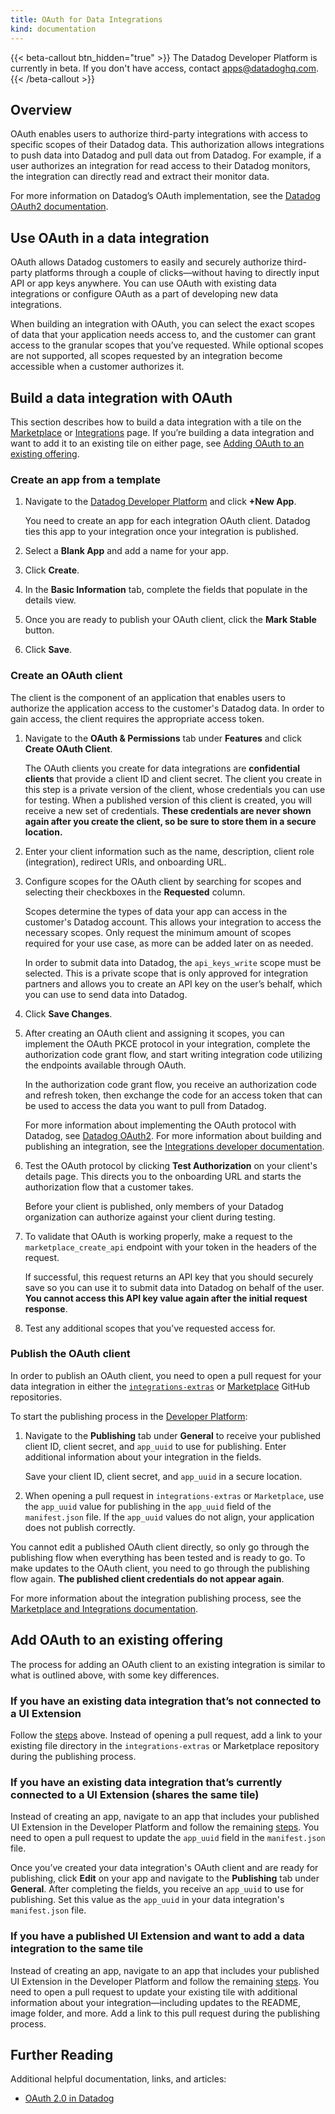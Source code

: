 ```yaml
---
title: OAuth for Data Integrations
kind: documentation
---
```


{{< beta-callout btn_hidden="true" >}}
  The Datadog Developer Platform is currently in beta. If you don't have access, contact apps@datadoghq.com.
{{< /beta-callout >}} 

## Overview

OAuth enables users to authorize third-party integrations with access to specific scopes of their Datadog data. This authorization allows integrations to push data into Datadog and pull data out from Datadog. For example, if a user authorizes an integration for read access to their Datadog monitors, the integration can directly read and extract their monitor data. 

For more information on Datadog’s OAuth implementation, see the [Datadog OAuth2 documentation][1].

## Use OAuth in a data integration 

OAuth allows Datadog customers to easily and securely authorize third-party platforms through a couple of clicks—without having to directly input API or app keys anywhere. You can use OAuth with existing data integrations or configure OAuth as a part of developing new data integrations.  

When building an integration with OAuth, you can select the exact scopes of data that your application needs access to, and the customer can grant access to the granular scopes that you’ve requested. While optional scopes are not supported, all scopes requested by an integration become accessible when a customer authorizes it. 

## Build a data integration with OAuth

This section describes how to build a data integration with a tile on the [Marketplace][2] or [Integrations][3] page. If you’re building a data integration and want to add it to an existing tile on either page, see [Adding OAuth to an existing offering](##Adding-oauth-to-an-existing-offering).

### Create an app from a template

1. Navigate to the [Datadog Developer Platform][4] and click **+New App**. 

   You need to create an app for each integration OAuth client. Datadog ties this app to your integration once your integration is published.

2. Select a **Blank App** and add a name for your app. 
3. Click **Create**.
4. In the **Basic Information** tab, complete the fields that populate in the details view.
5. Once you are ready to publish your OAuth client, click the **Mark Stable** button. 
6. Click **Save**.

### Create an OAuth client

The client is the component of an application that enables users to authorize the application access to the customer's Datadog data. In order to gain access, the client requires the appropriate access token.

1. Navigate to the **OAuth & Permissions** tab under **Features** and click **Create OAuth Client**.

   The OAuth clients you create for data integrations are **confidential clients** that provide a client ID and client secret. The client you create in this step is a private version of the client, whose credentials you can use for testing. When a published version of this client is created, you will receive a new set of credentials. **These credentials are never shown again after you create the client, so be sure to store them in a secure location.**

2. Enter your client information such as the name, description, client role (integration), redirect URIs, and onboarding URL. 
3. Configure scopes for the OAuth client by searching for scopes and selecting their checkboxes in the **Requested** column. 
    
   Scopes determine the types of data your app can access in the customer's Datadog account. This allows your integration to access the necessary scopes. Only request the minimum amount of scopes required for your use case, as more can be added later on as needed.

   In order to submit data into Datadog, the `api_keys_write` scope must be selected. This is a private scope that is only approved for integration partners and allows you to create an API key on the user’s behalf, which you can use to send data into Datadog. 

4. Click **Save Changes**.
5. After creating an OAuth client and assigning it scopes, you can implement the OAuth PKCE protocol in your integration, complete the authorization code grant flow, and start writing integration code utilizing the endpoints available through OAuth.

   In the authorization code grant flow, you receive an authorization code and refresh token, then exchange the code for an access token that can be used to access the data you want to pull from Datadog. 

   For more information about implementing the OAuth protocol with Datadog, see [Datadog OAuth2][1]. For more information about building and publishing an integration, see the [Integrations developer documentation][5].

6. Test the OAuth protocol by clicking **Test Authorization** on your client's details page. This directs you to the onboarding URL and starts the authorization flow that a customer takes. 

    Before your client is published, only members of your Datadog organization can authorize against your client during testing. 

7. To validate that OAuth is working properly, make a request to the `marketplace_create_api` endpoint with your token in the headers of the request. 

   If successful, this request returns an API key that you should securely save so you can use it to submit data into Datadog on behalf of the user. **You cannot access this API key value again after the initial request response**.

8. Test any additional scopes that you’ve requested access for.

### Publish the OAuth client

In order to publish an OAuth client, you need to open a pull request for your data integration in either the [`integrations-extras`][5] or [Marketplace][6] GitHub repositories. 

To start the publishing process in the [Developer Platform][4]:

1. Navigate to the **Publishing** tab under **General** to receive your published client ID, client secret, and `app_uuid` to use for publishing. Enter additional information about your integration in the fields.

   Save your client ID, client secret, and `app_uuid` in a secure location. 

2. When opening a pull request in `integrations-extras` or `Marketplace`, use the `app_uuid` value for publishing in the `app_uuid` field of the `manifest.json` file. If the `app_uuid` values do not align, your application does not publish correctly.

You cannot edit a published OAuth client directly, so only go through the publishing flow when everything has been tested and is ready to go. To make updates to the OAuth client, you need to go through the publishing flow again. **The published client credentials do not appear again**.

For more information about the integration publishing process, see the [Marketplace and Integrations documentation][7]. 

## Add OAuth to an existing offering

The process for adding an OAuth client to an existing integration is similar to what is outlined above, with some key differences.

### If you have an existing data integration that’s not connected to a UI Extension

Follow the [steps](#build-a-data-integration-with-oauth) above. Instead of opening a pull request, add a link to your existing file directory in the `integrations-extras` or Marketplace repository during the publishing process. 

### If you have an existing data integration that’s currently connected to a UI Extension (shares the same tile)

Instead of creating an app, navigate to an app that includes your published UI Extension in the Developer Platform and follow the remaining [steps](#create-an-oauth-client). You need to open a pull request to update the `app_uuid` field in the `manifest.json` file. 

Once you’ve created your data integration's OAuth client and are ready for publishing, click **Edit** on your app and navigate to the **Publishing** tab under **General**. After completing the fields, you receive an `app_uuid` to use for publishing. Set this value as the `app_uuid` in your data integration's `manifest.json` file. 

### If you have a published UI Extension and want to add a data integration to the same tile

Instead of creating an app, navigate to an app that includes your published UI Extension in the Developer Platform and follow the remaining [steps](#create-an-oauth-client). You need to open a pull request to update your existing tile with additional information about your integration—including updates to the README, image folder, and more. Add a link to this pull request during the publishing process.

## Further Reading

Additional helpful documentation, links, and articles:

- [OAuth 2.0 in Datadog][1]

[1]: https://docs.datadoghq.com/developers/authorization/oauth2_in_datadog/
[2]: https://app.datadoghq.com/marketplace
[3]: https://app.datadoghq.com/integrations
[4]: https://app.datadoghq.com/apps
[5]: https://github.com/DataDog/integrations-extras/
[6]: http://github.com/DataDog/marketplace
[7]: https://docs.datadoghq.com/developers/marketplace/#develop-your-offering